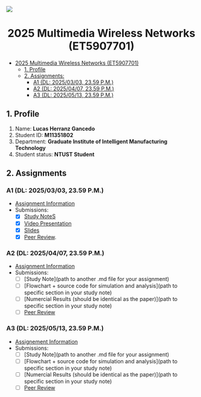 ![](./assets/lab-logo.jpg)

# <center> 2025 Multimedia Wireless Networks (ET5907701) </center>

- [2025 Multimedia Wireless Networks (ET5907701)](#-2025-multimedia-wireless-networks-et5907701-)
  - [1. Profile](#1-profile)
  - [2. Assignments:](#2-assignments)
    - [A1 (DL: 2025/03/03, 23.59 P.M.)](#a1-dl-20250303-2359-pm)
    - [A2 (DL: 2025/04/07, 23.59 P.M.)](#a2-dl-20250407-2359-pm)
    - [A3 (DL: 2025/05/13, 23.59 P.M.)](#a3-dl-20250415-2359-pm)

## 1. Profile

1. Name: **Lucas Herranz Gancedo**
2. Student ID: **M11351802**
3. Department: **Graduate Institute of Intelligent Manufacturing Technology**
4. Student status: **NTUST Student**

## 2. Assignments

### A1 (DL: 2025/03/03, 23.59 P.M.)

- [Assignment Information](https://github.com/bmw-ece-ntust/multimedia-wireless-network?tab=readme-ov-file#a1-deadline-35-0800-am)
- Submissions:
  - [x] [Study NoteS](/notes/A1-Study-notes.md)
  - [x] [Video Presentation](https://youtu.be/rUWogr4oI_Y)
  - [x] [Slides](/assets/ass01.pdf)
  - [x] [Peer Review](https://forms.gle/odfFSV2dWQgKTxMw5).

### A2 (DL: 2025/04/07, 23.59 P.M.)

- [Assignment Information](https://github.com/bmw-ece-ntust/multimedia-wireless-network?tab=readme-ov-file#a2-deadline-49-0800-am)
- Submissions:
  - [ ] [Study Note](path to another .md file for your assignment)
  - [ ] [Flowchart + source code for simulation and analysis](path to specific section in your study note)
  - [ ] [Numercial Results (should be identical as the paper)](path to specific section in your study note)
  - [ ] [Peer Review](https://forms.gle/njd22Apu7ZGTbKzJ7)

### A3 (DL: 2025/05/13, 23.59 P.M.)

- [Assignement Information](https://github.com/bmw-ece-ntust/multimedia-wireless-network?tab=readme-ov-file#a3-deadline-514-0800-am)
- Submissions:
  - [ ] [Study Note](path to another .md file for your assignment)
  - [ ] [Flowchart + source code for simulation and analysis](path to specific section in your study note)
  - [ ] [Numercial Results (should be identical as the paper)](path to specific section in your study note)
  - [ ] [Peer Review](https://forms.gle/yVtjYqxZyRgcjbeE8)

